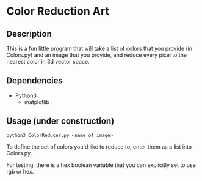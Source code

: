 # Color Reduction Art

## Description
This is a fun little program that will take a list of colors that you provide (in Colors.py) and an image that you provide,
and reduce every pixel to the nearest color in 3d vector space.

## Dependencies
* Python3
  * matplotlib
## Usage (under construction)
 ```
 python3 ColorReducer.py <name of image>
 ```
 To define the set of colors you'd like to reduce to, enter them as a list into Colors.py.

For testing, there is a hex boolean variable that you can explicitly set to use rgb or hex. 
